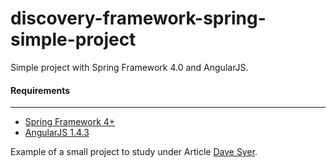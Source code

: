 # discovery-framework-spring-simple-project
Simple project with Spring Framework 4.0 and AngularJS.

#### Requirements
------------
* [Spring Framework 4+](https://spring.io/)
* [AngularJS 1.4.3](https://angularjs.org/)

Example of a small project to study under Article [Dave Syer](https://spring.io/guides/tutorials/spring-security-and-angular-js/).
